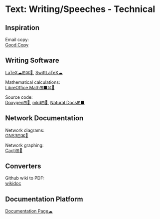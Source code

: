 # Text: Writing/Speeches - Technical

## Inspiration

Email copy:  
[Good Copy](https://www.goodemailcopy.com/)

## Writing Software

[LaTeX☁⊞⌘🐧](https://www.latex-project.org/),
[SwiftLaTeX☁](https://www.swiftlatex.com)

Mathematical calculations:  
[LibreOffice Math⊞■⌘🐧](https://www.libreoffice.org/discover/math/)

Source code:  
[Doxygen⊞🐧](https://www.doxygen.nl/index.html),
[mkd⊞🐧](https://eell.fr/),
[Natural Docs⊞■](https://www.naturaldocs.org/)

## Network Documentation

Network diagrams:  
[GNS3⊞⌘🐧](https://gns3.com/)

Network graphing:  
[Cacti⊞🐧](https://www.cacti.net/)

## Converters

Github wiki to PDF:  
[wikidoc](https://github.com/jobisoft/wikidoc)

## Documentation Platform

[Documentation Page☁](https://documentation.page/)
